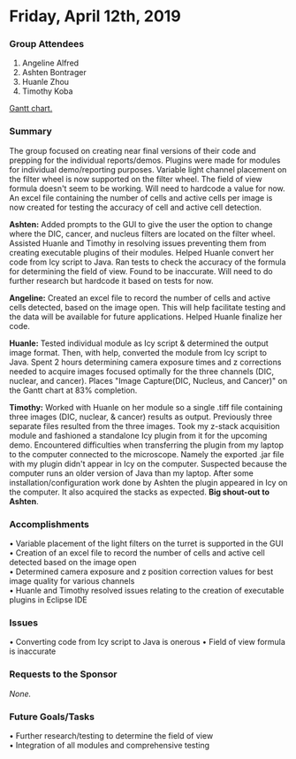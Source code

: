 # Friday, April 12th, 2019

### Group Attendees
1. Angeline Alfred
2. Ashten Bontrager
3. Huanle Zhou
4. Timothy Koba


[Gantt chart.](https://prod.teamgantt.com/gantt/schedule/?ids=1432769&public_keys=M1SEDd8Q6NcE&zoom=d100&font_size=12&estimated_hours=0&assigned_resources=1&percent_complete=1&documents=0&comments=1&col_width=355&hide_header_tabs=0&menu_view=1&resource_filter=1&name_in_bar=0&name_next_to_bar=1&resource_names=1#user=&company=&custom=&date_filter=&hide_completed=false&color_filter=&ids=1432769)
### Summary
The group focused on creating near final versions of their code and prepping for the individual reports/demos.
Plugins were made for modules for individual demo/reporting purposes. Variable light channel placement on
the filter wheel is now supported on the filter wheel. The field of view formula doesn't seem to be working.
Will need to hardcode a value for now. An excel file containing the number of cells and active cells per image
is now created for testing the accuracy of cell and active cell detection.

__Ashten:__ Added prompts to the GUI to give the user the option to change where the DIC, cancer, and nucleus filters
are located on the filter wheel. Assisted Huanle and Timothy in resolving issues preventing them 
from creating executable plugins of their modules. Helped Huanle convert her code from Icy script to Java.
Ran tests to check the accuracy of the formula for determining the field of view. Found to be inaccurate. Will need 
to do further research but hardcode it based on tests for now.

__Angeline:__ Created an excel file to record the number of cells and active cells detected, based on the image open. 
This will help facilitate testing and the data will be available for future applications. Helped Huanle finalize her code.

__Huanle:__ Tested individual module as Icy script & determined the output image format. Then, with help, converted the module
from Icy script to Java. Spent 2 hours determining camera exposure times and z corrections needed to acquire images
focused optimally for the three channels (DIC, nuclear, and cancer). Places "Image Capture(DIC, Nucleus, and Cancer)"
on the Gantt chart at 83% completion.

__Timothy:__ Worked with Huanle on her module so a single .tiff file containing three images (DIC, nuclear, & cancer)
results as output. Previously three separate files resulted from the three images. Took my z-stack acquisition module 
and fashioned a standalone Icy plugin from it for the upcoming demo. Encountered difficulties when transferring the 
plugin from my laptop to the computer connected to the microscope. Namely the exported .jar file with my plugin 
didn't appear in Icy on the computer. Suspected because the computer runs an older version of Java than 
my laptop. After some installation/configuration work done by Ashten the plugin 
appeared in Icy on the computer. It also acquired the stacks as expected. __Big shout-out to Ashten__.

### Accomplishments
•	Variable placement of the light filters on the turret is supported in the GUI\
•	Creation of an excel file to record the number of cells and active cell detected based on the image open\
•	Determined camera exposure and z position correction values for best image quality for various channels\
•	Huanle and Timothy resolved issues relating to the creation of executable plugins in Eclipse IDE 

### Issues
•	Converting code from Icy script to Java is onerous
• Field of view formula is inaccurate

### Requests to the Sponsor
_None._

### Future Goals/Tasks
•	Further research/testing to determine the field of view \
•	Integration of all modules and comprehensive testing
